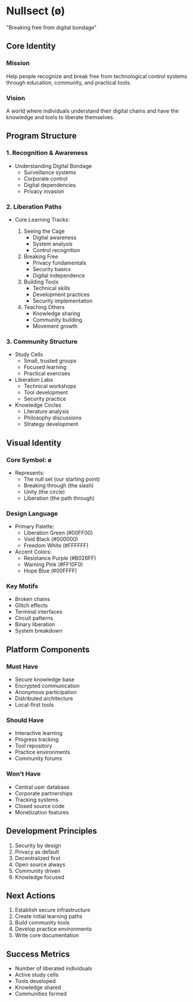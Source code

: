 # Nullsect (ø)

"Breaking free from digital bondage"

## Core Identity

### Mission

Help people recognize and break free from technological control systems through education, community, and practical tools.

### Vision

A world where individuals understand their digital chains and have the knowledge and tools to liberate themselves.

## Program Structure

### 1. Recognition & Awareness

- Understanding Digital Bondage
  - Surveillance systems
  - Corporate control
  - Digital dependencies
  - Privacy invasion

### 2. Liberation Paths

- Core Learning Tracks:

  1. Seeing the Cage
     - Digital awareness
     - System analysis
     - Control recognition
  2. Breaking Free
     - Privacy fundamentals
     - Security basics
     - Digital independence
  3. Building Tools
     - Technical skills
     - Development practices
     - Security implementation
  4. Teaching Others
     - Knowledge sharing
     - Community building
     - Movement growth

### 3. Community Structure

- Study Cells
  - Small, trusted groups
  - Focused learning
  - Practical exercises
- Liberation Labs
  - Technical workshops
  - Tool development
  - Security practice
- Knowledge Circles
  - Literature analysis
  - Philosophy discussions
  - Strategy development

## Visual Identity

### Core Symbol: ø

- Represents:
  - The null set (our starting point)
  - Breaking through (the slash)
  - Unity (the circle)
  - Liberation (the path through)

### Design Language

- Primary Palette:
  - Liberation Green (#00FF00)
  - Void Black (#000000)
  - Freedom White (#FFFFFF)
- Accent Colors:
  - Resistance Purple (#B026FF)
  - Warning Pink (#FF10F0)
  - Hope Blue (#00FFFF)

### Key Motifs

- Broken chains
- Glitch effects
- Terminal interfaces
- Circuit patterns
- Binary liberation
- System breakdown

## Platform Components

### Must Have

- Secure knowledge base
- Encrypted communication
- Anonymous participation
- Distributed architecture
- Local-first tools

### Should Have

- Interactive learning
- Progress tracking
- Tool repository
- Practice environments
- Community forums

### Won't Have

- Central user database
- Corporate partnerships
- Tracking systems
- Closed source code
- Monetization features

## Development Principles

1. Security by design
2. Privacy as default
3. Decentralized first
4. Open source always
5. Community driven
6. Knowledge focused

## Next Actions

1. Establish secure infrastructure
2. Create initial learning paths
3. Build community tools
4. Develop practice environments
5. Write core documentation

## Success Metrics

- Number of liberated individuals
- Active study cells
- Tools developed
- Knowledge shared
- Communities formed
